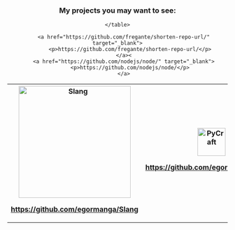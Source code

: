 <div align="center">
	<h3>My projects you may want to see:</h3>
	<table>
		<th><a href="https://github.com/egormanga/Slang" target="_blank">
			<img src="Slang.png" alt="Slang" width=256 />
			<p>https://github.com/egormanga/Slang</p>
		</a></th>
		<th><a href="https://github.com/egormanga/pycraft" target="_blank">
			<img src="PyCraft.png" alt="PyCraft" width=64 />
			<p>https://github.com/egormanga/pycraft</p>
		</a></th>
		
	
	</table>
	
		<a href="https://github.com/fregante/shorten-repo-url/" target="_blank">
			<p>https://github.com/fregante/shorten-repo-url/</p>
		</a><
		<a href="https://github.com/nodejs/node/" target="_blank">
			<p>https://github.com/nodejs/node/</p>
		</a>
</div>
